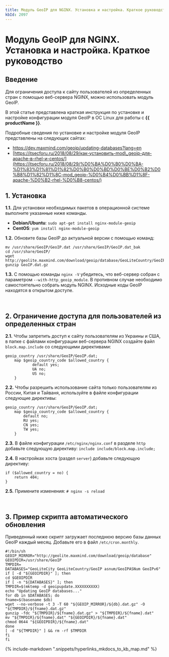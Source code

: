 ```yaml
---
title: Модуль GeoIP для NGINX. Установка и настройка. Краткое руководство
kbId: 2097
---
```


# Модуль GeoIP для NGINX. Установка и настройка. Краткое руководство

## Введение

Для ограничения доступа к сайту пользователей из определенных стран с помощью веб-сервера NGINX, можно использовать модуль GeoIP.

В этой статье представлена краткая инструкция по установке и настройке конфигурации модуля GeoIP в ОС Linux для работы с **{{ productName }}**.

Подробные сведения по установке и настройке модуля GeoIP представлены на следующих сайтах:

- <https://dev.maxmind.com/geoip/updating-databases?lang=en>
- [https://itsecforu.ru/2018/08/29/как-установить-mod\_geoip-для-apache-в-rhel-и-centos/](https://itsecforu.ru/2018/08/29/%D0%BA%D0%B0%D0%BA-%D1%83%D1%81%D1%82%D0%B0%D0%BD%D0%BE%D0%B2%D0%B8%D1%82%D1%8C-mod_geoip-%D0%B4%D0%BB%D1%8F-apache-%D0%B2-rhel-%D0%B8-centos/)

## 1. Установка

**1.1.** Для установки необходимых пакетов в операционной системе выполните указанные ниже команды.

- **Debian/Ubuntu**: `sudo apt-get install nginx-module-geoip`
- **CentOS**: `yum install nginx-module-geoip`

**1.2.** Обновите базы GeoIP до актуальной версии с помощью команд:

```
mv /usr/share/GeoIP/GeoIP.dat /usr/share/GeoIP/GeoIP.dat_bak   
cd /usr/share/GeoIP/   
wget http://geolite.maxmind.com/download/geoip/database/GeoLiteCountry/GeoIP.dat.gz   
gunzip GeoIP.dat.gz
```

**1.3.** С помощью команды `nginx -V` убедитесь, что веб-сервер собран с параметром `--with-http_geoip_module`. В противном случае необходимо самостоятельно собрать модуль NGINX. Исходные коды GeoIP находятся в открытом доступе.

 

## 2. Ограничение доступа для пользователей из определенных стран

**2.1.** Чтобы запретить доступ к сайту пользователям из Украины и США, в папке с файлами конфигурации веб-сервера NGINX создайте файл `block.map.include` со следующими директивами:

```
geoip_country /usr/share/GeoIP/GeoIP.dat;    
    map $geoip_country_code $allowed_country {    
            default yes;   
            UA no;   
            US no;   
    }
```

**2.2.** Чтобы разрешить использование сайта только пользователям из России, Китая и Тайваня, используйте в файле конфигурации следующие директивы:

```
geoip_country /usr/share/GeoIP/GeoIP.dat;    
    map $geoip_country_code $allowed_country {   
        default no;   
        RU yes;   
        CN yes;   
        TW yes;   
    }
```

**2.3.** В файле конфигурации `/etc/nginx/nginx.conf` в разделе `http` добавьте следующую директиву: `include include/block.map.include;`

**2.4.** В настройках хоста (раздел `server`) добавьте следующую директиву:

```
if ($allowed_country = no) {   
    return 404;   
}
```

**2.5.** Примените изменения: `# nginx -s reload`

 

## 3. Пример скрипта автоматического обновления

Приведенный ниже скрипт загружает последнюю версию базы данных GeoIP каждый месяц. Добавьте его в файл `/etc/cron.monthly`.

```
#!/bin/sh   
GEOIP_MIRROR="http://geolite.maxmind.com/download/geoip/database"   
GEOIPDIR=/usr/share/GeoIP   
TMPDIR=   
DATABASES="GeoLiteCity GeoLiteCountry/GeoIP asnum/GeoIPASNum GeoIPv6"   
if [ -d "${GEOIPDIR}" ]; then   
cd $GEOIPDIR   
if [ -n "${DATABASES}" ]; then   
TMPDIR=$(mktemp -d geoipupdate.XXXXXXXXXX)   
echo "Updating GeoIP databases..."   
for db in $DATABASES; do   
fname=$(basename $db)   
wget --no-verbose -t 3 -T 60 "${GEOIP_MIRROR}/${db}.dat.gz" -O "${TMPDIR}/${fname}.dat.gz"   
gunzip -fdc "${TMPDIR}/${fname}.dat.gz" > "${TMPDIR}/${fname}.dat"   
mv "${TMPDIR}/${fname}.dat" "${GEOIPDIR}/${fname}.dat"   
chmod 0644 "${GEOIPDIR}/${fname}.dat"   
done   
[ -d "${TMPDIR}" ] && rm -rf $TMPDIR   
fi   
fi
```



{% include-markdown ".snippets/hyperlinks_mkdocs_to_kb_map.md" %}
